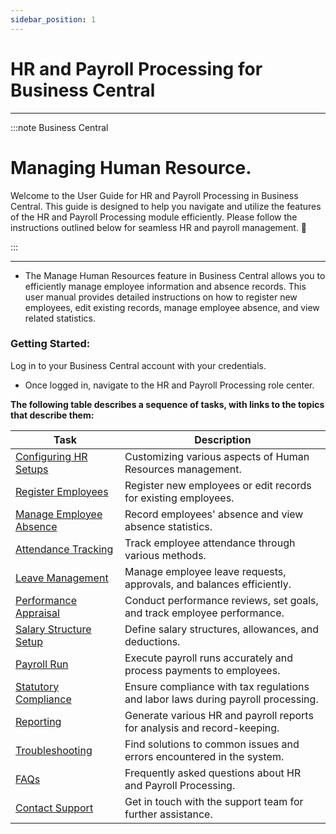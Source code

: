 ```yaml
---
sidebar_position: 1
---
```


# HR and Payroll Processing for Business Central
---

:::note Business Central
<div class="container">
    <div class="custom-note">
        <h1>Managing Human Resource.</h1>
        <p>Welcome to the User Guide for HR and Payroll Processing in Business Central. This guide is designed to help you navigate and utilize the features of the HR and Payroll Processing module efficiently. Please follow the instructions outlined below for seamless HR and payroll management. 🤗</p>
    </div>
</div>
:::

---

- The Manage Human Resources feature in Business Central allows you to efficiently manage employee information and absence records. This user manual provides detailed instructions on how to register new employees, edit existing records, manage employee absence, and view related statistics.

### Getting Started:

Log in to your Business Central account with your credentials.
- Once logged in, navigate to the HR and Payroll Processing role center.

**The following table describes a sequence of tasks, with links to the topics that describe them:**

| Task                                              | Description                                                                 |
|---------------------------------------------------|-----------------------------------------------------------------------------|
| [Configuring HR Setups](#configuring-hr-setups)  | Customizing various aspects of Human Resources management.                 |
| [Register Employees](#register-employees)        | Register new employees or edit records for existing employees.             |
| [Manage Employee Absence](#manage-employee-absence) | Record employees' absence and view absence statistics.                   |
| [Attendance Tracking](#attendance-tracking)      | Track employee attendance through various methods.                          |
| [Leave Management](#leave-management)            | Manage employee leave requests, approvals, and balances efficiently.        |
| [Performance Appraisal](#performance-appraisal)  | Conduct performance reviews, set goals, and track employee performance.    |
| [Salary Structure Setup](#salary-structure-setup) | Define salary structures, allowances, and deductions.                       |
| [Payroll Run](#payroll-run)                      | Execute payroll runs accurately and process payments to employees.          |
| [Statutory Compliance](#statutory-compliance)    | Ensure compliance with tax regulations and labor laws during payroll processing. |
| [Reporting](#reporting)                          | Generate various HR and payroll reports for analysis and record-keeping.     |
| [Troubleshooting](#troubleshooting)              | Find solutions to common issues and errors encountered in the system.        |
| [FAQs](#faqs)                                    | Frequently asked questions about HR and Payroll Processing.                 |
| [Contact Support](#contact-support)              | Get in touch with the support team for further assistance.                  |

